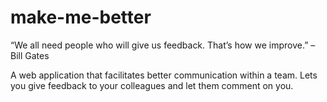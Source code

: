 # make-me-better

“We all need people who will give us feedback. That’s how we improve.”
– Bill Gates

A web application that facilitates better communication within a team. Lets you give feedback to your colleagues and let them comment on you.


